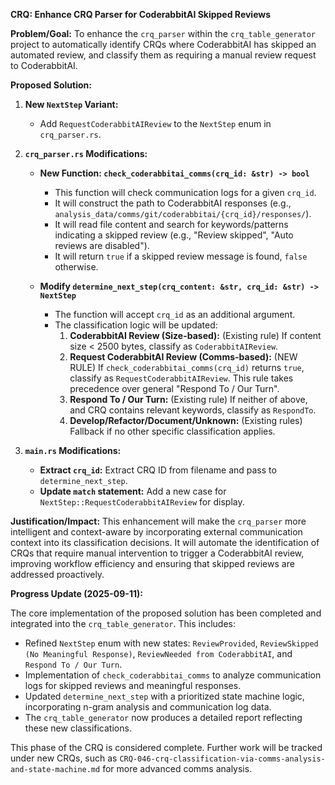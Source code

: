 **CRQ: Enhance CRQ Parser for CoderabbitAI Skipped Reviews**

**Problem/Goal:**
To enhance the `crq_parser` within the `crq_table_generator` project to automatically identify CRQs where CoderabbitAI has skipped an automated review, and classify them as requiring a manual review request to CoderabbitAI.

**Proposed Solution:**

1.  **New `NextStep` Variant:**
    *   Add `RequestCoderabbitAIReview` to the `NextStep` enum in `crq_parser.rs`.

2.  **`crq_parser.rs` Modifications:**

    *   **New Function: `check_coderabbitai_comms(crq_id: &str) -> bool`**
        *   This function will check communication logs for a given `crq_id`.
        *   It will construct the path to CoderabbitAI responses (e.g., `analysis_data/comms/git/coderabbitai/{crq_id}/responses/`).
        *   It will read file content and search for keywords/patterns indicating a skipped review (e.g., "Review skipped", "Auto reviews are disabled").
        *   It will return `true` if a skipped review message is found, `false` otherwise.

    *   **Modify `determine_next_step(crq_content: &str, crq_id: &str) -> NextStep`**
        *   The function will accept `crq_id` as an additional argument.
        *   The classification logic will be updated:
            1.  **CoderabbitAI Review (Size-based):** (Existing rule) If content size < 2500 bytes, classify as `CoderabbitAIReview`.
            2.  **Request CoderabbitAI Review (Comms-based):** (NEW RULE) If `check_coderabbitai_comms(crq_id)` returns `true`, classify as `RequestCoderabbitAIReview`. This rule takes precedence over general "Respond To / Our Turn".
            3.  **Respond To / Our Turn:** (Existing rule) If neither of above, and CRQ contains relevant keywords, classify as `RespondTo`.
            4.  **Develop/Refactor/Document/Unknown:** (Existing rules) Fallback if no other specific classification applies.

3.  **`main.rs` Modifications:**

    *   **Extract `crq_id`:** Extract CRQ ID from filename and pass to `determine_next_step`.
    *   **Update `match` statement:** Add a new case for `NextStep::RequestCoderabbitAIReview` for display.

**Justification/Impact:**
This enhancement will make the `crq_parser` more intelligent and context-aware by incorporating external communication context into its classification decisions. It will automate the identification of CRQs that require manual intervention to trigger a CoderabbitAI review, improving workflow efficiency and ensuring that skipped reviews are addressed proactively.

**Progress Update (2025-09-11):**

The core implementation of the proposed solution has been completed and integrated into the `crq_table_generator`. This includes:

*   Refined `NextStep` enum with new states: `ReviewProvided`, `ReviewSkipped (No Meaningful Response)`, `ReviewNeeded from CoderabbitAI`, and `Respond To / Our Turn`.
*   Implementation of `check_coderabbitai_comms` to analyze communication logs for skipped reviews and meaningful responses.
*   Updated `determine_next_step` with a prioritized state machine logic, incorporating n-gram analysis and communication log data.
*   The `crq_table_generator` now produces a detailed report reflecting these new classifications.

This phase of the CRQ is considered complete. Further work will be tracked under new CRQs, such as `CRQ-046-crq-classification-via-comms-analysis-and-state-machine.md` for more advanced comms analysis.
